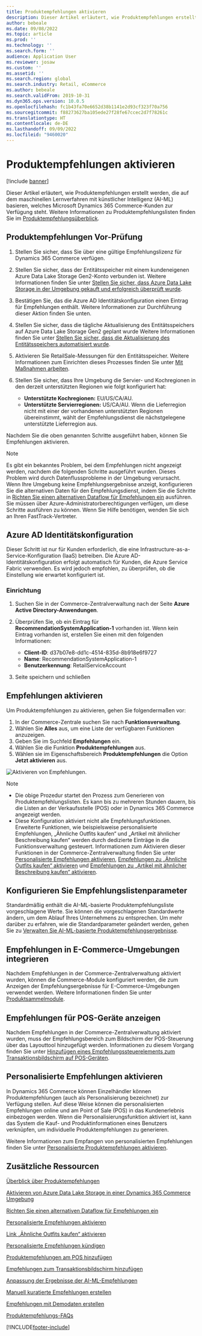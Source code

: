 ```yaml
---
title: Produktempfehlungen aktivieren
description: Dieser Artikel erläutert, wie Produktempfehlungen erstellt werden, die auf dem maschinellen Lernverfahren mit künstlicher Intelligenz (AI-ML) basieren, welches Microsoft Dynamics 365 Commerce-Kunden zur Verfügung steht.
author: bebeale
ms.date: 09/08/2022
ms.topic: article
ms.prod: ''
ms.technology: ''
ms.search.form: ''
audience: Application User
ms.reviewer: josaw
ms.custom: ''
ms.assetid: ''
ms.search.region: global
ms.search.industry: Retail, eCommerce
ms.author: bebeale
ms.search.validFrom: 2019-10-31
ms.dyn365.ops.version: 10.0.5
ms.openlocfilehash: fc1b43fa70e6652d38b1141e2d93cf323f70a756
ms.sourcegitcommit: f88273627ba105ede27f28fe67ccec2d7f78261c
ms.translationtype: HT
ms.contentlocale: de-DE
ms.lasthandoff: 09/09/2022
ms.locfileid: "9460020"
---
```

# <a name="enable-product-recommendations"></a>Produktempfehlungen aktivieren

[!include [banner](includes/banner.md)]

Dieser Artikel erläutert, wie Produktempfehlungen erstellt werden, die auf dem maschinellen Lernverfahren mit künstlicher Intelligenz (AI-ML) basieren, welches Microsoft Dynamics 365 Commerce-Kunden zur Verfügung steht. Weitere Informationen zu Produktempfehlungslisten finden Sie im [Produktempfehlungsüberblick](product-recommendations.md).

## <a name="recommendations-pre-check"></a>Produktempfehlungen Vor-Prüfung

1. Stellen Sie sicher, dass Sie über eine gültige Empfehlungslizenz für Dynamics 365 Commerce verfügen.
1. Stellen Sie sicher, dass der Entitätsspeicher mit einem kundeneigenen Azure Data Lake Storage Gen2-Konto verbunden ist. Weitere Informationen finden Sie unter [Stellen Sie sicher, dass Azure Data Lake Storage in der Umgebung gekauft und erfolgreich überprüft wurde](enable-ADLS-environment.md).
1. Bestätigen Sie, das die Azure AD Identitätskonfiguration einen Eintrag für Empfehlungen enthält. Weitere Informationen zur Durchführung dieser Aktion finden Sie unten.
1. Stellen Sie sicher, dass die tägliche Aktualisierung des Entitätsspeichers auf Azure Data Lake Storage Gen2 geplant wurde Weitere Informationen finden Sie unter [Stellen Sie sicher, dass die Aktualisierung des Entitätsspeichers automatisiert wurde](../fin-ops-core/dev-itpro/data-entities/entity-store-data-lake.md).
1. Aktivieren Sie RetailSale-Messungen für den Entitätsspeicher. Weitere Informationen zum Einrichten dieses Prozesses finden Sie unter [Mit Maßnahmen arbeiten](/dynamics365/ai/customer-insights/pm-measures).
1. Stellen Sie sicher, dass Ihre Umgebung die Servier- und Kochregionen in den derzeit unterstützten Regionen wie folgt konfiguriert hat:

    - **Unterstützte Kochregionen:** EU/US/CA/AU.
    - **Unterstützte Servierregionen:** US/CA/AU. Wenn die Lieferregion nicht mit einer der vorhandenen unterstützten Regionen übereinstimmt, wählt der Empfehlungsdienst die nächstgelegene unterstützte Lieferregion aus.

Nachdem Sie die oben genannten Schritte ausgeführt haben, können Sie Empfehlungen aktivieren.

> [!NOTE]
> Es gibt ein bekanntes Problem, bei dem Empfehlungen nicht angezeigt werden, nachdem die folgenden Schritte ausgeführt wurden. Dieses Problem wird durch Datenflussprobleme in der Umgebung verursacht. Wenn Ihre Umgebung keine Empfehlungsergebnisse anzeigt, konfigurieren Sie die alternativen Daten für den Empfehlungsdienst, indem Sie die Schritte in [Richten Sie einen alternativen Dataflow für Empfehlungen ein](set-up-alternate-data-flow.md) ausführen. Sie müssen über Azure-Administratorberechtigungen verfügen, um diese Schritte ausführen zu können. Wenn Sie Hilfe benötigen, wenden Sie sich an Ihren FastTrack-Vertreter.

## <a name="azure-ad-identity-configuration"></a>Azure AD Identitätskonfiguration

Dieser Schritt ist nur für Kunden erforderlich, die eine Infrastructure-as-a-Service-Konfiguration (IaaS) betreiben. Die Azure AD-Identitätskonfiguration erfolgt automatisch für Kunden, die Azure Service Fabric verwenden. Es wird jedoch empfohlen, zu überprüfen, ob die Einstellung wie erwartet konfiguriert ist.

### <a name="setup"></a>Einrichtung

1. Suchen Sie in der Commerce-Zentralverwaltung nach der Seite **Azure Active Directory-Anwendungen**.
1. Überprüfen Sie, ob ein Eintrag für **RecommendationSystemApplication-1** vorhanden ist. Wenn kein Eintrag vorhanden ist, erstellen Sie einen mit den folgenden Informationen:

    - **Client-ID**: d37b07e8-dd1c-4514-835d-8b918e6f9727
    - **Name**: RecommendationSystemApplication-1
    - **Benutzerkennung**: RetailServiceAccount

1. Seite speichern und schließen 

## <a name="turn-on-recommendations"></a>Empfehlungen aktivieren

Um Produktempfehlungen zu aktivieren, gehen Sie folgendermaßen vor:

1. In der Commerce-Zentrale suchen Sie nach **Funktionsverwaltung**.
1. Wählen Sie **Alles** aus, um eine Liste der verfügbaren Funktionen anzuzeigen. 
1. Geben Sie im Suchfeld **Empfehlungen** ein.
1. Wählen Sie die Funktion **Produktempfehlungen** aus.
1. Wählen sie im Eigenschaftsbereich **Produktempfehlungen** die Option **Jetzt aktivieren** aus.

![Aktivieren von Empfehlungen.](./media/FeatureManagement_Recommendations.PNG)

> [!NOTE]
> - Die obige Prozedur startet den Prozess zum Generieren von Produktempfehlungslisten. Es kann bis zu mehreren Stunden dauern, bis die Listen an der Verkaufsstelle (POS) oder in Dynamics 365 Commerce angezeigt werden.
> - Diese Konfiguration aktiviert nicht alle Empfehlungsfunktionen. Erweiterte Funktionen, wie beispielsweise personalisierte Empfehlungen, „Ähnliche Outfits kaufen“ und „Artikel mit ähnlicher Beschreibung kaufen“ werden durch dedizierte Einträge in die Funktionsverwaltung gesteuert. Informationen zum Aktivieren dieser Funktionen in der Commerce-Zentralverwaltung finden Sie unter [Personalisierte Empfehlungen aktivieren](personalized-recommendations.md), [Empfehlungen zu „Ähnliche Outfits kaufen“ aktivieren](shop-similar-looks.md) und [Empfehlungen zu „Artikel mit ähnlicher Beschreibung kaufen“ aktivieren](shop-similar-description.md).

## <a name="configure-recommendation-list-parameters"></a>Konfigurieren Sie Empfehlungslistenparameter

Standardmäßig enthält die AI-ML-basierte Produktempfehlungsliste vorgeschlagene Werte. Sie können die vorgeschlagenen Standardwerte ändern, um dem Ablauf Ihres Unternehmens zu entsprechen. Um mehr darüber zu erfahren, wie die Standardparameter geändert werden, gehen Sie zu [Verwalten Sie AI-ML-basierte Produktempfehlungsergebnisse](modify-product-recommendation-results.md).

## <a name="include-recommendations-in-e-commerce-experiences"></a>Empfehlungen in E-Commerce-Umgebungen integrieren

Nachdem Empfehlungen in der Commerce-Zentralverwaltung aktiviert wurden, können die Commerce-Module konfiguriert werden, die zum Anzeigen der Empfehlungsergebnisse für E-Commerce-Umgebungen verwendet werden. Weitere Informationen finden Sie unter [Produktsammelmodule](product-collection-module-overview.md).

## <a name="show-recommendations-on-pos-devices"></a>Empfehlungen für POS-Geräte anzeigen

Nachdem Empfehlungen in der Commerce-Zentralverwaltung aktiviert wurden, muss der Empfehlungsbereich zum Bildschirm der POS-Steuerung über das Layouttool hinzugefügt werden. Informationen zu diesem Vorgang finden Sie unter [Hinzufügen eines Empfehlungssteuerelements zum Transaktionsbildschirm auf POS-Geräten](add-recommendations-control-pos-screen.md). 

## <a name="enable-personalized-recommendations"></a>Personalisierte Empfehlungen aktivieren

In Dynamics 365 Commerce können Einzelhändler können Produktempfehlungen (auch als Personalisierung bezeichnet) zur Verfügung stellen. Auf diese Weise können die personalisierten Empfehlungen online und am Point of Sale (POS) in das Kundenerlebnis einbezogen werden. Wenn die Personalisierungsfunktion aktiviert ist, kann das System die Kauf- und Produktinformationen eines Benutzers verknüpfen, um individuelle Produktempfehlungen zu generieren.

Weitere Informationen zum Empfangen von personalisierten Empfehlungen finden Sie unter [Personalisierte Produktempfehlungen aktivieren](personalized-recommendations.md).

## <a name="additional-resources"></a>Zusätzliche Ressourcen

[Überblick über Produktempfehlungen](product-recommendations.md)

[Aktivieren von Azure Data Lake Storage in einer Dynamics 365 Commerce Umgebung](enable-adls-environment.md)

[Richten Sie einen alternativen Dataflow für Empfehlungen ein](set-up-alternate-data-flow.md)

[Personalisierte Empfehlungen aktivieren](personalized-recommendations.md)

[Link „Ähnliche Outfits kaufen“ aktivieren](shop-similar-looks.md)

[Personalisierte Empfehlungen kündigen](personalization-gdpr.md)

[Produktempfehlungen am POS hinzufügen](product.md)

[Empfehlungen zum Transaktionsbildschirm hinzufügen](add-recommendations-control-pos-screen.md)

[Anpassung der Ergebnisse der AI-ML-Empfehlungen](modify-product-recommendation-results.md)

[Manuell kuratierte Empfehlungen erstellen](create-editorial-recommendation-lists.md)

[Empfehlungen mit Demodaten erstellen](product-recommendations-demo-data.md)

[Produktempfehlungs-FAQs](faq-recommendations.md)




[!INCLUDE[footer-include](../includes/footer-banner.md)]
